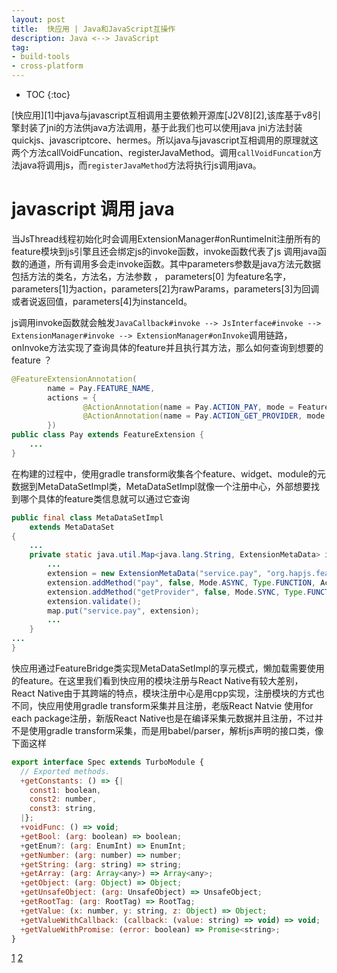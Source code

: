 ```yaml
---
layout: post
title:  快应用 | Java和JavaScript互操作
description: Java <--> JavaScript
tag:
- build-tools
- cross-platform
---
```

* TOC
{:toc}

[快应用][1]中java与javascript互相调用主要依赖开源库[J2V8][2],该库基于v8引擎封装了jni的方法供java方法调用，基于此我们也可以使用java jni方法封装quickjs、javascriptcore、hermes。所以java与javascript互相调用的原理就这两个方法callVoidFuncation、registerJavaMethod。调用`callVoidFuncation`方法java将调用js，而`registerJavaMethod`方法将执行js调用java。


# javascript 调用 java

当JsThread线程初始化时会调用ExtensionManager#onRuntimeInit注册所有的feature模块到js引擎且还会绑定js的invoke函数，invoke函数代表了js 调用java函数的通道，所有调用多会走invoke函数。其中parameters参数是java方法元数据包括方法的类名，方法名，方法参数 ， parameters[0] 为feature名字，parameters[1]为action，parameters[2]为rawParams，parameters[3]为回调或者说返回值，parameters[4]为instanceId。

js调用invoke函数就会触发`JavaCallback#invoke --> JsInterface#invoke --> ExtensionManager#invoke --> ExtensionManager#onInvoke`调用链路，onInvoke方法实现了查询具体的feature并且执行其方法，那么如何查询到想要的feature ？ 

```java
@FeatureExtensionAnnotation(
        name = Pay.FEATURE_NAME,
        actions = {
                @ActionAnnotation(name = Pay.ACTION_PAY, mode = FeatureExtension.Mode.ASYNC),
                @ActionAnnotation(name = Pay.ACTION_GET_PROVIDER, mode = FeatureExtension.Mode.SYNC)
        })
public class Pay extends FeatureExtension {
    ...
}
```

在构建的过程中，使用gradle transform收集各个feature、widget、module的元数据到MetaDataSetImpl类，MetaDataSetImpl就像一个注册中心，外部想要找到哪个具体的feature类信息就可以通过它查询

```java
public final class MetaDataSetImpl
    extends MetaDataSet
{
    ...
    private static java.util.Map<java.lang.String, ExtensionMetaData> initFeatureMetaData() {
        ...
        extension = new ExtensionMetaData("service.pay", "org.hapjs.features.service.pay.Pay");
        extension.addMethod("pay", false, Mode.ASYNC, Type.FUNCTION, Access.NONE, Normalize.JSON, Multiple.SINGLE, "", null, null);
        extension.addMethod("getProvider", false, Mode.SYNC, Type.FUNCTION, Access.NONE, Normalize.JSON, Multiple.SINGLE, "", null, null);
        extension.validate();
        map.put("service.pay", extension);
        ...
    }
...
}
```
快应用通过FeatureBridge类实现MetaDataSetImpl的享元模式，懒加载需要使用的feature。在这里我们看到快应用的模块注册与React Native有较大差别，React Native由于其跨端的特点，模块注册中心是用cpp实现，注册模块的方式也不同，快应用使用gradle transform采集并且注册，老版React Natvie 使用for each package注册，新版React Native也是在编译采集元数据并且注册，不过并不是使用gradle transform采集，而是用babel/parser，解析js声明的接口类，像下面这样

```javascript
export interface Spec extends TurboModule {
  // Exported methods.
  +getConstants: () => {|
    const1: boolean,
    const2: number,
    const3: string,
  |};
  +voidFunc: () => void;
  +getBool: (arg: boolean) => boolean;
  +getEnum?: (arg: EnumInt) => EnumInt;
  +getNumber: (arg: number) => number;
  +getString: (arg: string) => string;
  +getArray: (arg: Array<any>) => Array<any>;
  +getObject: (arg: Object) => Object;
  +getUnsafeObject: (arg: UnsafeObject) => UnsafeObject;
  +getRootTag: (arg: RootTag) => RootTag;
  +getValue: (x: number, y: string, z: Object) => Object;
  +getValueWithCallback: (callback: (value: string) => void) => void;
  +getValueWithPromise: (error: boolean) => Promise<string>;
}
```



[1](https://github.com/hapjs-platform/hapjs)
[2](https://github.com/eclipsesource/J2V8)